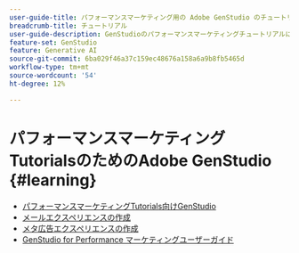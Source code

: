 ```yaml
---
user-guide-title: パフォーマンスマーケティング用の Adobe GenStudio のチュートリアル
breadcrumb-title: チュートリアル
user-guide-description: GenStudioのパフォーマンスマーケティングチュートリアルに従って、メールエクスペリエンスの作成など、エンドツーエンドのプロセスを完了する方法を説明します。
feature-set: GenStudio
feature: Generative AI
source-git-commit: 6ba029f46a37c159ec48676a158a6a9b8fb5465d
workflow-type: tm+mt
source-wordcount: '54'
ht-degree: 12%

---
```



# パフォーマンスマーケティングTutorialsのためのAdobe GenStudio {#learning}

+ [パフォーマンスマーケティングTutorials向けGenStudio](tutorials.md)
+ [メールエクスペリエンスの作成](create-email-experience.md)
+ [メタ広告エクスペリエンスの作成](create-meta-ad.md)
+ [GenStudio for Performance マーケティングユーザーガイド ](https://experienceleague.adobe.com/docs/genstudio/user-guide/home.html)
